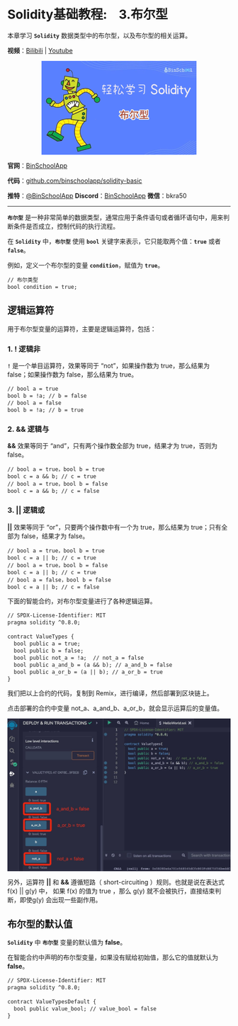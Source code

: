 # Solidity基础教程:&nbsp;&nbsp;&nbsp;&nbsp;3.布尔型 

本章学习 **`Solidity`** 数据类型中的布尔型，以及布尔型的相关运算。

**视频**：[Bilibili](https://#)  |  [Youtube](https://#)
<p align="center"><img src="./img/solidity-basic-v8.png" align="middle" /></p>

**官网**：[BinSchoolApp](https://binschool.app)

**代码**：[github.com/binschoolapp/solidity-basic](https://github.com/binschoolapp/solidity-basic)

**推特**：[@BinSchoolApp](https://twitter.com/BinSchoolApp)    **Discord**：[BinSchoolApp](https://discord.gg/PB2YEvggWq)   **微信**：bkra50 

-----
**`布尔型`** 是一种非常简单的数据类型，通常应用于条件语句或者循环语句中，用来判断条件是否成立，控制代码的执行流程。

在 **`Solidity`** 中，**`布尔型`** 使用 **`bool`** 关键字来表示，它只能取两个值：**`true`** 或者 **`false`**。

例如，定义一个布尔型的变量 **`condition`**，赋值为 **`true`**。

```solidity
// 布尔类型
bool condition = true;
```

## 逻辑运算符

用于布尔型变量的运算符，主要是逻辑运算符，包括：

### 1. ! 逻辑非
**`!`**  是一个单目运算符，效果等同于 “not”，如果操作数为 true，那么结果为 false；如果操作数为 false，那么结果为 true。

```solidity
// bool a = true
bool b = !a; // b = false
// bool a = false
bool b = !a; // b = true
```

### 2. && 逻辑与

**&&** 效果等同于 “and”，只有两个操作数全部为 true，结果才为 true，否则为 false。

```solidity
// bool a = true，bool b = true
bool c = a && b; // c = true
// bool a = true，bool b = false
bool c = a && b; // c = false
```

### 3. || 逻辑或
**||**  效果等同于 “or”，只要两个操作数中有一个为 true，那么结果为 true；只有全部为 false，结果才为 false。

```solidity
// bool a = true，bool b = true
bool c = a || b; // c = true
// bool a = true，bool b = false
bool c = a || b; // c = true
// bool a = false，bool b = false
bool c = a || b; // c = false
```

下面的智能合约，对布尔型变量进行了各种逻辑运算。

```solidity
// SPDX-License-Identifier: MIT
pragma solidity ^0.8.0;

contract ValueTypes {
  bool public a = true;
  bool public b = false;
  bool public not_a = !a;  // not_a = false
  bool public a_and_b = (a && b); // a_and_b = false
  bool public a_or_b = (a || b); // a_or_b = true
}
```

我们把以上合约的代码，复制到 Remix，进行编译，然后部署到区块链上。

点击部署的合约中变量 not_a、a_and_b、a_or_b，就会显示运算后的变量值。

<p align="center"><img src="./img/valuetype-bool.png" align="middle" width="800px" /></p>

另外，运算符 **||** 和 **&&** 遵循短路（ short-circuiting ）规则。也就是说在表达式 f(x) || g(y) 中， 如果 f(x) 的值为 true ，那么 g(y) 就不会被执行，直接结束判断，即使g(y) 会出现一些副作用。

## 布尔型的默认值

**`Solidity`** 中 **`布尔型`** 变量的默认值为 **false**。

在智能合约中声明的布尔型变量，如果没有赋给初始值，那么它的值就默认为 **false**。

```solidity
// SPDX-License-Identifier: MIT
pragma solidity ^0.8.0;

contract ValueTypesDefault {
  bool public value_bool; // value_bool = false
}
```